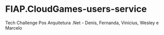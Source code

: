 # FIAP.CloudGames-users-service
Tech Challenge Pos Arquitetura .Net - Denis, Fernanda, Vinicius, Wesley e Marcelo
